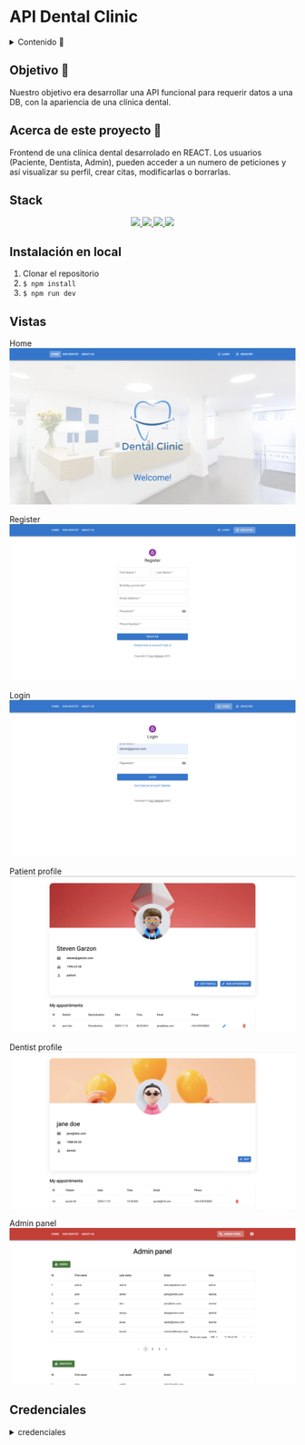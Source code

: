 # API Dental Clinic

<details>
  <summary>Contenido 📝</summary>
  <ol>
    <li><a href="#objetivo-🎯">Objetivo</a></li>
    <li><a href="#acerca-de-este-proyecto-🔎">Acerca de este proyecto</a></li>
    <li><a href="#stack">Stack</a></li>
    <li><a href="#instalación-en-local">Instalación</a></li>
    <li><a href="#vistas">Vistas</a></li>
    <li><a href="#credenciales">Credenciales</a></li>
    <li><a href="#futuras-funcionalidades">Futuras funcionalidades</a></li>
    <li><a href="#webgrafia">Webgrafia</a></li>
    <li><a href="#contacto">Contacto</a></li>
  </ol>
</details>

## Objetivo 🎯

Nuestro objetivo era desarrollar una API funcional para requerir datos a una DB, con la apariencia de una clínica dental.

## Acerca de este proyecto 🔎

Frontend de una clínica dental desarrolado en REACT. Los usuarios (Paciente, Dentista, Admin), pueden acceder a un numero de peticiones y así visualizar su perfil, crear citas, modificarlas o borrarlas.

## Stack

<div align="center">
<a href="https://www.reactjs.com/">
    <img src= "https://img.shields.io/badge/React-20232A?style=for-the-badge&logo=react&logoColor=61DAFB"/>
</a>
<a href="https://redux-toolkit.js.org/">
    <img src= "https://img.shields.io/badge/redux-%23593d88.svg?style=for-the-badge&logo=redux&logoColor=white"/>
</a>
<a href="https://mui.com/">
    <img src= "https://img.shields.io/badge/MUI-%230081CB.svg?style=for-the-badge&logo=mui&logoColor=white"/>
</a>
<a href="https://developer.mozilla.org/es/docs/Web/JavaScript">
    <img src= "https://img.shields.io/badge/javascipt-EFD81D?style=for-the-badge&logo=javascript&logoColor=black"/>
</a>
 </div>

## Instalación en local

1. Clonar el repositorio
2. `$ npm install`
3. `$ npm run dev`

## Vistas

Home
<img src="./public/assets/readme/home.png">

Register
<img src="./public/assets/readme/register.png">

Login
<img src="./public/assets/readme/login.png">

Patient profile
<img src="./public/assets/readme/patient_profile.png">

Dentist profile
<img src="./public/assets/readme/dentist_profile.png">

Admin panel
<img src="./public/assets/readme/admin_panel.png">

## Credenciales

<details>

<summary>credenciales</summary>
- AUTH

- Contraseña para todos los usuarios

      12345678

- Como paciente

      steven@garzon.com

- Como dentista

      jane@doe.com

- Como admin

      admin@admin.com

</datails>

## Futuras funcionalidades

✅ Buscar citas por id o nombre de paciente.</br>
⬜ Añadir crear citas para los usuarios con rol de Medico</br>
⬜ Crear un perfil decicado al admin con funciones unicas.</br>
⬜ ...

## Webgrafia:

- https://mui.com/material-ui/getting-started/

## Contacto

<a href="https://www.linkedin.com/in/msserna/" target="_blank"><img src="https://img.shields.io/badge/-LinkedIn-%230077B5?style=for-the-badge&logo=linkedin&logoColor=white" target="_blank"></a>

</p>
